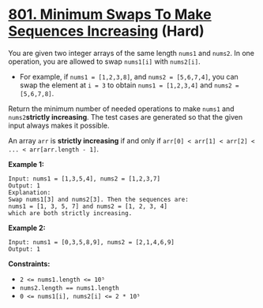 # [801. Minimum Swaps To Make Sequences Increasing][link] (Hard)

[link]: https://leetcode.com/problems/minimum-swaps-to-make-sequences-increasing/

You are given two integer arrays of the same length `nums1` and `nums2`. In one operation, you are
allowed to swap `nums1[i]` with `nums2[i]`.

- For example, if `nums1 = [1,2,3,8]`, and `nums2 = [5,6,7,4]`, you can swap the element at `i = 3`
to obtain `nums1 = [1,2,3,4]` and `nums2 = [5,6,7,8]`.

Return the minimum number of needed operations to make  `nums1` and  `nums2`**strictly increasing**.
The test cases are generated so that the given input always makes it possible.

An array `arr` is **strictly increasing** if and only if `arr[0] < arr[1] < arr[2] < ... <
arr[arr.length - 1]`.

**Example 1:**

```
Input: nums1 = [1,3,5,4], nums2 = [1,2,3,7]
Output: 1
Explanation:
Swap nums1[3] and nums2[3]. Then the sequences are:
nums1 = [1, 3, 5, 7] and nums2 = [1, 2, 3, 4]
which are both strictly increasing.
```

**Example 2:**

```
Input: nums1 = [0,3,5,8,9], nums2 = [2,1,4,6,9]
Output: 1
```

**Constraints:**

- `2 <= nums1.length <= 10⁵`
- `nums2.length == nums1.length`
- `0 <= nums1[i], nums2[i] <= 2 * 10⁵`
